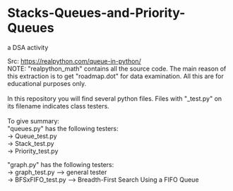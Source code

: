 # Stacks-Queues-and-Priority-Queues
a DSA activity

Src: https://realpython.com/queue-in-python/ <br>
NOTE: "realpython_math" contains all the source code. The main reason of this extraction is to get "roadmap.dot" for data examination. All this are for educational purposes only.  <br><br>
In this repository you will find several python files. Files with "_test.py" on its filename indicates class testers. <br>
<br>
To give summary:<br>
"queues.py" has the following testers: <br>
    -> Queue_test.py<br>
    -> Stack_test.py<br>
    -> Priority_test.py<br>

"graph.py" has the following testers:<br>
    -> graph_test.py --> general tester<br>
    -> BFSxFIFO_test.py --> Breadth-First Search Using a FIFO Queue<br>
